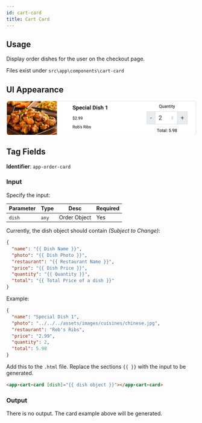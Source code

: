 ```yaml
---
id: cart-card
title: Cart Card
---
```


## Usage

Display order dishes for the user on the checkout page.

Files exist under `src\app\components\cart-card`

## UI Appearance

![Cart card](../../static/img/examples/cart-card.png "Cart Card")

## Tag Fields

**Identifier**: `app-order-card`

### Input

Specify the input:

| Parameter | Type  | Desc         | Required |
| --------- | ----- | ------------ | -------- |
| `dish`    | `any` | Order Object | Yes      |

Currently, the dish object should contain _(Subject to Change)_:

```json
{
  "name": "{{ Dish Name }}",
  "photo": "{{ Dish Photo }}",
  "restaurant": "{{ Restaurant Name }}",
  "price": "{{ Dish Price }}",
  "quantity": "{{ Quantity }}",
  "total": "{{ Total Price of a dish }}"
}
```

Example:

```json
{
  "name": "Special Dish 1",
  "photo": "../../../assets/images/cuisines/chinese.jpg",
  "restaurant": "Rob's Ribs",
  "price": "2.99",
  "quantity": 2,
  "total": 5.98
}
```

Add this to the `.html` file. Replace the sections `{{ }}` with the input to be generated.

```html
<app-cart-card [dish]="{{ dish object }}"></app-cart-card>
```

### Output

There is no output. The card example above will be generated.
